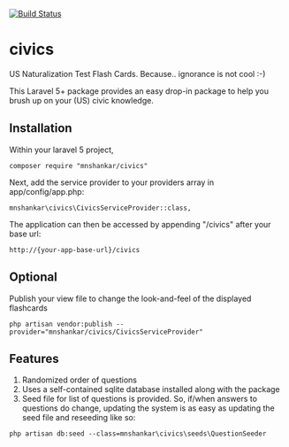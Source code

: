 [![Build Status](https://travis-ci.org/mnshankar/civics.svg?branch=master)](https://travis-ci.org/mnshankar/civics)

# civics
US Naturalization Test Flash Cards. Because.. ignorance is not cool :-)

This Laravel 5+ package provides an easy drop-in package to help you brush up on your (US) civic knowledge.

## Installation
Within your laravel 5 project, 
```
composer require "mnshankar/civics"
```
Next, add the service provider to your providers array in app/config/app.php:
```
mnshankar\civics\CivicsServiceProvider::class,
```

The application can then be accessed by appending "/civics" after your base url:
```
http://{your-app-base-url}/civics
```
## Optional
Publish your view file to change the look-and-feel of the displayed flashcards
```
php artisan vendor:publish --provider="mnshankar/civics/CivicsServiceProvider"
```
## Features
1. Randomized order of questions
2. Uses a self-contained sqlite database installed along with the package
3. Seed file for list of questions is provided. So, if/when answers to questions do change,
updating the system is as easy as updating the seed file and reseeding like so:
```
php artisan db:seed --class=mnshankar\civics\seeds\QuestionSeeder
```
